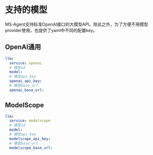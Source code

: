 # 支持的模型

MS-Agent支持标准OpenAI接口的大模型API。除此之外，为了方便不用模型provider使用，也提供了yaml中不同的配置key。

## OpenAI通用

```yaml
llm:
  service: openai
  # 模型id
  model: 
  # 模型api_key
  openai_api_key:
  # 模型base_url
  openai_base_url: 
```

## ModelScope

```yaml
llm:
  service: modelscope
  # 模型id
  model: 
  # 模型api_key
  modelscope_api_key:
  # 模型base_url
  modelscope_base_url: 
```